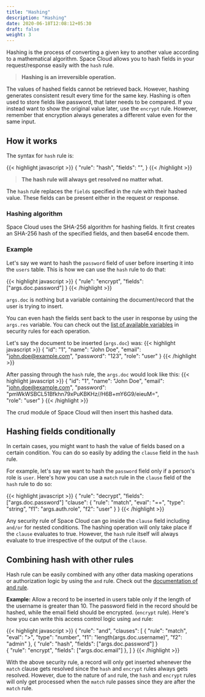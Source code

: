 ```yaml
---
title: "Hashing"
description: "Hashing"
date: 2020-06-18T12:08:12+05:30
draft: false
weight: 3
---
```


Hashing is the process of converting a given key to another value according to a mathematical algorithm. Space Cloud allows you to hash fields in your request/response easily with the `hash` rule.

> **Hashing is an irreversible operation.**

The values of hashed fields cannot be retrieved back. However, hashing generates consistent result every time for the same key. Hashing is often used to store fields like password, that later needs to be compared. If you instead want to show the original value later, use the `encrypt` rule. However, remember that encryption always generates a different value even for the same input.

## How it works

The syntax for `hash` rule is:

{{< highlight javascript >}}
{
  "rule": "hash",
  "fields": "<array-of-fields>",
}
{{< /highlight >}}

> **The hash rule will always get resolved no matter what.**

The `hash` rule replaces the `fields` specified in the rule with their hashed value. These fields can be present either in the request or response.

### Hashing algorithm

Space Cloud uses the SHA-256 algorithm for hashing fields. It first creates an SHA-256 hash of the specified fields, and then base64 encode them.

### Example

Let's say we want to hash the `password` field of user before inserting it into the `users` table. This is how we can use the `hash` rule to do that:
  
{{< highlight javascript >}}
{
  "rule": "encrypt",
  "fields": ["args.doc.password"]
}
{{< /highlight >}}

`args.doc` is nothing but a variable containing the document/record that the user is trying to insert. 

You can even hash the fields sent back to the user in response by using the `args.res` variable. You can check out the [list of available variables](/security/security-rules/available-variables) in security rules for each operation.

Let's say the document to be inserted (`args.doc`) was:
{{< highlight javascript >}}
{
  "id": "1",
  "name": "John Doe",
  "email": "john.doe@example.com",
  "password": "123",
  "role": "user"
}
{{< /highlight >}}

After passing through the `hash` rule, the `args.doc` would look like this:
{{< highlight javascript >}}
{
  "id": "1",
  "name": "John Doe",
  "email": "john.doe@example.com",
  "password": "pmWkWSBCL51Bfkhn79xPuKBKHz//H6B+mY6G9/eieuM=",  
  "role": "user"
}
{{< /highlight >}}

The crud module of Space Cloud will then insert this hashed data.

## Hashing fields conditionally

In certain cases, you might want to hash the value of fields based on a certain condition. You can do so easily by adding the `clause` field in the `hash` rule. 

For example, let's say we want to hash the `password` field only if a person's role is `user`. Here's how you can use a `match` rule in the `clause` field of the `hash` rule to do so:

{{< highlight javascript >}}
{
  "rule": "decrypt",
  "fields": ["args.doc.password"]
  "clause": {
    "rule": "match",
    "eval": "==",
    "type": "string",
    "f1": "args.auth.role",
    "f2": "user"
  }
}
{{< /highlight >}}

Any security rule of Space Cloud can go inside the `clause` field including `and/or` for nested conditions. The hashing operation will only take place if the `clause` evaluates to true. However, the `hash` rule itself will always evaluate to true irrespective of the output of the `clause`.

## Combining hash with other rules

Hash rule can be easily combined with any other data masking operations or authorization logic by using the `and` rule. Check out the [documentation of and rule](/security/security-rules/combining-multiple-rules).

**Example:** Allow a record to be inserted in users table only if the length of the username is greater than 10. The password field in the record should be hashed, while the email field should be encrypted. (`encrypt` rule). Here's how you can write this access control logic using `and` rule:

{{< highlight javascript >}}
{
  "rule": "and",
  "clauses": [
    {
    "rule": "match",
    "eval": ">",
    "type": "number",
    "f1": "length(args.doc.username)",
    "f2": "admin" 
    },
    {
      "rule": "hash",
      "fields": ["args.doc.password"]
    }    
    {
      "rule": "encrypt",
      "fields": ["args.doc.email"]
    },
  ]
}
{{< /highlight >}}

With the above security rule, a record will only get inserted whenever the `match` clause gets resolved since the `hash` and `encrypt` rules always gets resolved. However, due to the nature of `and` rule, the `hash` and `encrypt` rules will only get processed when the `match` rule passes since they are after the `match` rule.